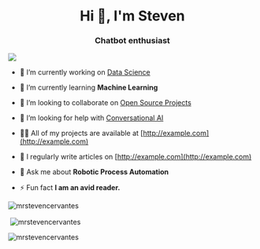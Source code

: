 <h1 align="center">Hi 👋, I'm Steven</h1>
<h3 align="center">Chatbot enthusiast</h3>
<img src="https://unsplash.com/photos/vXInUOv1n84">

- 🔭 I’m currently working on [Data Science](http://example.com)

- 🌱 I’m currently learning **Machine Learning**

- 👯 I’m looking to collaborate on [Open Source Projects](http://example.com)

- 🤝 I’m looking for help with [Conversational AI](http://example.com)

- 👨‍💻 All of my projects are available at [http://example.com](http://example.com)

- 📝 I regularly write articles on [http://example.com](http://example.com)

- 💬 Ask me about **Robotic Process Automation**
<!--
- 📄 Know about my experiences [http://example.com](http://example.com)
-->
- ⚡ Fun fact **I am an avid reader.**

<p align="left"> <img src="https://komarev.com/ghpvc/?username=mrstevencervantes&label=Profile%20views&color=0e75b6&style=flat" alt="mrstevencervantes" /> </p>
<!--
<h3 align="left">Connect with me:</h3>
<p align="left">
<a href="https://twitter.com/mrstevencervant" target="blank"><img align="center" src="https://raw.githubusercontent.com/rahuldkjain/github-profile-readme-generator/master/src/images/icons/Social/twitter.svg" alt="mrstevencervant" height="30" width="40" /></a>
</p>

<h3 align="left">Languages and Tools:</h3>
<p align="left"> <a href="https://www.gnu.org/software/bash/" target="_blank"> <img src="https://www.vectorlogo.zone/logos/gnu_bash/gnu_bash-icon.svg" alt="bash" width="40" height="40"/> </a> <a href="https://www.w3schools.com/css/" target="_blank"> <img src="https://raw.githubusercontent.com/devicons/devicon/master/icons/css3/css3-original-wordmark.svg" alt="css3" width="40" height="40"/> </a> <a href="https://www.djangoproject.com/" target="_blank"> <img src="https://raw.githubusercontent.com/devicons/devicon/master/icons/django/django-original.svg" alt="django" width="40" height="40"/> </a> <a href="https://flask.palletsprojects.com/" target="_blank"> <img src="https://www.vectorlogo.zone/logos/pocoo_flask/pocoo_flask-icon.svg" alt="flask" width="40" height="40"/> </a> <a href="https://git-scm.com/" target="_blank"> <img src="https://www.vectorlogo.zone/logos/git-scm/git-scm-icon.svg" alt="git" width="40" height="40"/> </a> <a href="https://golang.org" target="_blank"> <img src="https://raw.githubusercontent.com/devicons/devicon/master/icons/go/go-original.svg" alt="go" width="40" height="40"/> </a> <a href="https://www.w3.org/html/" target="_blank"> <img src="https://raw.githubusercontent.com/devicons/devicon/master/icons/html5/html5-original-wordmark.svg" alt="html5" width="40" height="40"/> </a> <a href="https://developer.mozilla.org/en-US/docs/Web/JavaScript" target="_blank"> <img src="https://raw.githubusercontent.com/devicons/devicon/master/icons/javascript/javascript-original.svg" alt="javascript" width="40" height="40"/> </a> <a href="https://www.linux.org/" target="_blank"> <img src="https://raw.githubusercontent.com/devicons/devicon/master/icons/linux/linux-original.svg" alt="linux" width="40" height="40"/> </a> <a href="https://materializecss.com/" target="_blank"> <img src="https://raw.githubusercontent.com/prplx/svg-logos/5585531d45d294869c4eaab4d7cf2e9c167710a9/svg/materialize.svg" alt="materialize" width="40" height="40"/> </a> <a href="https://www.python.org" target="_blank"> <img src="https://raw.githubusercontent.com/devicons/devicon/master/icons/python/python-original.svg" alt="python" width="40" height="40"/> </a> </p>


<p><img align="left" src="https://github-readme-stats.vercel.app/api/top-langs?username=mrstevencervantes&show_icons=true&locale=en&layout=compact" alt="mrstevencervantes" /></p>

<p align="left"> <a href="https://github.com/ryo-ma/github-profile-trophy"><img src="https://github-profile-trophy.vercel.app/?username=mrstevencervantes" alt="mrstevencervantes" /></a> </p>

<p align="left"> <a href="https://twitter.com/mrstevencervant" target="blank"><img src="https://img.shields.io/twitter/follow/mrstevencervant?logo=twitter&style=for-the-badge" alt="mrstevencervant" /></a> </p>
-->
<p>&nbsp;<img align="center" src="https://github-readme-stats.vercel.app/api?username=mrstevencervantes&show_icons=true&locale=en" alt="mrstevencervantes" /></p>

<p><img align="center" src="https://github-readme-streak-stats.herokuapp.com/?user=mrstevencervantes&" alt="mrstevencervantes" /></p>

